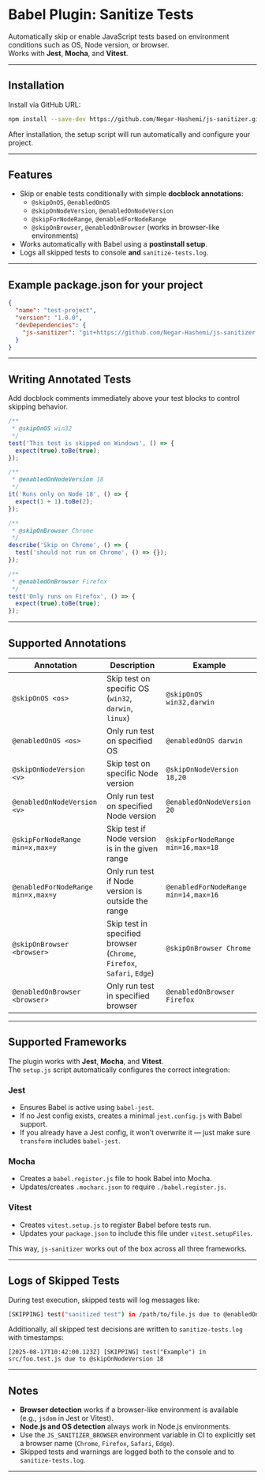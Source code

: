 # Babel Plugin: Sanitize Tests

Automatically skip or enable JavaScript tests based on environment conditions such as OS, Node version, or browser.  
Works with **Jest**, **Mocha**, and **Vitest**.

---

## Installation

Install via GitHub URL:

```bash
npm install --save-dev https://github.com/Negar-Hashemi/js-sanitizer.git
```

After installation, the setup script will run automatically and configure your project.

---

## Features

- Skip or enable tests conditionally with simple **docblock annotations**:
  - `@skipOnOS`, `@enabledOnOS`
  - `@skipOnNodeVersion`, `@enabledOnNodeVersion`
  - `@skipForNodeRange`, `@enabledForNodeRange`
  - `@skipOnBrowser`, `@enabledOnBrowser` (works in browser-like environments)
- Works automatically with Babel using a **postinstall setup**.
- Logs all skipped tests to console **and** `sanitize-tests.log`.

---

## Example package.json for your project

```json
{
  "name": "test-project",
  "version": "1.0.0",
  "devDependencies": {
    "js-sanitizer": "git+https://github.com/Negar-Hashemi/js-sanitizer.git"
  }
}
```

---

## Writing Annotated Tests

Add docblock comments immediately above your test blocks to control skipping behavior.

```js
/**
 * @skipOnOS win32
 */
test('This test is skipped on Windows', () => {
  expect(true).toBe(true);
});

/**
 * @enabledOnNodeVersion 18
 */
it('Runs only on Node 18', () => {
  expect(1 + 1).toBe(2);
});

/**
 * @skipOnBrowser Chrome
 */
describe('Skip on Chrome', () => {
  test('should not run on Chrome', () => {});
});

/**
 * @enabledOnBrowser Firefox
 */
test('Only runs on Firefox', () => {
  expect(true).toBe(true);
});
```

---

## Supported Annotations

| Annotation                        | Description                                        | Example                                    |
|-----------------------------------|----------------------------------------------------|--------------------------------------------|
| `@skipOnOS <os>`                  | Skip test on specific OS (`win32`, `darwin`, `linux`) | `@skipOnOS win32,darwin`                  |
| `@enabledOnOS <os>`               | Only run test on specified OS                      | `@enabledOnOS darwin`                      |
| `@skipOnNodeVersion <v>`          | Skip test on specific Node version                 | `@skipOnNodeVersion 18,20`                 |
| `@enabledOnNodeVersion <v>`       | Only run test on specified Node version            | `@enabledOnNodeVersion 20`                 |
| `@skipForNodeRange min=x,max=y`   | Skip test if Node version is in the given range    | `@skipForNodeRange min=16,max=18`          |
| `@enabledForNodeRange min=x,max=y`| Only run test if Node version is outside the range | `@enabledForNodeRange min=14,max=16`       |
| `@skipOnBrowser <browser>`        | Skip test in specified browser (`Chrome`, `Firefox`, `Safari`, `Edge`) | `@skipOnBrowser Chrome` |
| `@enabledOnBrowser <browser>`     | Only run test in specified browser                 | `@enabledOnBrowser Firefox`                |

---

## Supported Frameworks

The plugin works with **Jest**, **Mocha**, and **Vitest**.  
The `setup.js` script automatically configures the correct integration:

### Jest
- Ensures Babel is active using `babel-jest`.
- If no Jest config exists, creates a minimal `jest.config.js` with Babel support.
- If you already have a Jest config, it won’t overwrite it — just make sure `transform` includes `babel-jest`.

### Mocha
- Creates a `babel.register.js` file to hook Babel into Mocha.
- Updates/creates `.mocharc.json` to require `./babel.register.js`.

### Vitest
- Creates `vitest.setup.js` to register Babel before tests run.
- Updates your `package.json` to include this file under `vitest.setupFiles`.

This way, `js-sanitizer` works out of the box across all three frameworks.

---

## Logs of Skipped Tests

During test execution, skipped tests will log messages like:

```bash
[SKIPPING] test("sanitized test") in /path/to/file.js due to @enabledOnOS darwin
```

Additionally, all skipped test decisions are written to `sanitize-tests.log` with timestamps:

```
[2025-08-17T10:42:00.123Z] [SKIPPING] test("Example") in src/foo.test.js due to @skipOnNodeVersion 18
```

---

## Notes

- **Browser detection** works if a browser-like environment is available (e.g., `jsdom` in Jest or Vitest).  
- **Node.js and OS detection** always work in Node.js environments.  
- Use the `JS_SANITIZER_BROWSER` environment variable in CI to explicitly set a browser name (`Chrome`, `Firefox`, `Safari`, `Edge`).  
- Skipped tests and warnings are logged both to the console and to `sanitize-tests.log`.

---
